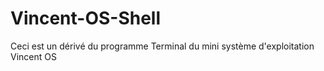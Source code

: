 # Vincent-OS-Shell
 Ceci est un dérivé du programme Terminal du mini système d'exploitation Vincent OS
